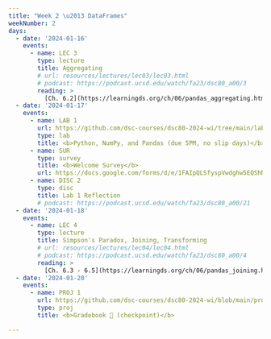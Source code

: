```yaml
---
title: "Week 2 \u2013 DataFrames"
weekNumber: 2
days:
  - date: '2024-01-16'
    events:
      - name: LEC 3
        type: lecture
        title: Aggregating
        # url: resources/lectures/lec03/lec03.html
        # podcast: https://podcast.ucsd.edu/watch/fa23/dsc80_a00/3
        reading: >
          [Ch. 6.2](https://learningds.org/ch/06/pandas_aggregating.html)
  - date: '2024-01-17'
    events:
      - name: LAB 1
        url: https://github.com/dsc-courses/dsc80-2024-wi/tree/main/labs/lab01/lab.ipynb
        type: lab
        title: <b>Python, NumPy, and Pandas (due 5PM, no slip days)</b>
      - name: SUR
        type: survey
        title: <b>Welcome Survey</b>
        url: https://docs.google.com/forms/d/e/1FAIpQLSfyspVwdghw5EQShNLyG_L97s0G-X2N8ut8bG6_0K-_WH9DPw/viewform
      - name: DISC 2
        type: disc
        title: Lab 1 Reflection
        # podcast: https://podcast.ucsd.edu/watch/fa23/dsc80_a00/21
  - date: '2024-01-18'
    events:
      - name: LEC 4
        type: lecture
        title: Simpson's Paradox, Joining, Transforming
        # url: resources/lectures/lec04/lec04.html
        # podcast: https://podcast.ucsd.edu/watch/fa23/dsc80_a00/4
        reading: >
          [Ch. 6.3 - 6.5](https://learningds.org/ch/06/pandas_joining.html)
  - date: '2024-01-20'
    events:
      - name: PROJ 1
        url: https://github.com/dsc-courses/dsc80-2024-wi/blob/main/projects/proj01/project.ipynb
        type: proj
        title: <b>Gradebook 💯 (checkpoint)</b>

---
```

